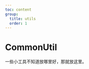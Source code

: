 ```yaml
---
toc: content
group:
  title: utils
  order: 1
---
```


# CommonUtil

一些小工具不知道放哪里好，那就放这里。

<code src="./demo/CommonUtil/addCacheWrapper.tsx"></code>

<code src="./demo/CommonUtil/genSetObjFunc.tsx"></code>

<code src="./demo/CommonUtil/abortablePromise.tsx"></code>
